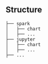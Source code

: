 ## Structure

```
├── spark
│   ├── chart
│   ├── ...
├── jupyter
│   ├── chart
│   ├── ...
├── ...
```
